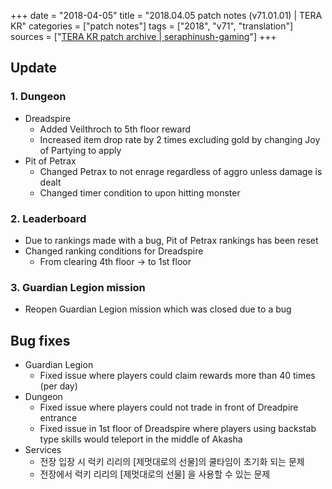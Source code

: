 +++
date = "2018-04-05"
title = "2018.04.05 patch notes (v71.01.01) | TERA KR"
categories = ["patch notes"]
tags = ["2018", "v71", "translation"]
sources = ["[TERA KR patch archive | seraphinush-gaming](/ko/patch/2018/v71-01-01)"]
+++

## Update

### **1.** Dungeon
- Dreadspire
  - Added Veilthroch to 5th floor reward
  - Increased item drop rate by 2 times excluding gold by changing Joy of Partying to apply
- Pit of Petrax
  - Changed Petrax to not enrage regardless of aggro unless damage is dealt
  - Changed timer condition to upon hitting monster

### **2.** Leaderboard
- Due to rankings made with a bug, Pit of Petrax rankings has been reset
- Changed ranking conditions for Dreadspire
  - From clearing 4th floor -> to 1st floor

### **3.** Guardian Legion mission
- Reopen Guardian Legion mission which was closed due to a bug

## Bug fixes

- Guardian Legion
  - Fixed issue where players could claim rewards more than 40 times (per day)
- Dungeon
  - Fixed issue where players could not trade in front of Dreadpire entrance
  - Fixed issue in 1st floor of Dreadspire where players using backstab type skills would teleport in the middle of Akasha
- Services
  - 전장 입장 시 럭키 리리의 [제멋대로의 선물]의 쿨타임이 초기화 되는 문제
  - 전장에서 럭키 리리의 [제멋대로의 선물] 을 사용할 수 있는 문제
